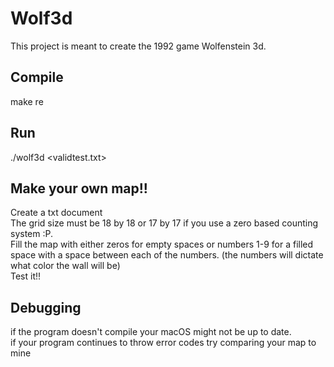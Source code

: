 # Wolf3d
This project is meant to create the 1992 game Wolfenstein 3d.

## Compile
  make re
  
## Run
  ./wolf3d <validtest.txt>
  
## Make your own map!!
  Create a txt document <br />
  The grid size must be 18 by 18 or 17 by 17 if you use a zero based counting system :P. <br />
  Fill the map with either zeros for empty spaces or numbers 1-9 for a filled space with a space between each of the numbers. (the numbers will dictate what color the wall will be) <br />
  Test it!! <br />
  
## Debugging
  if the program doesn't compile your macOS might not be up to date. <br />
  if your program continues to throw error codes try comparing your map to mine <br />
